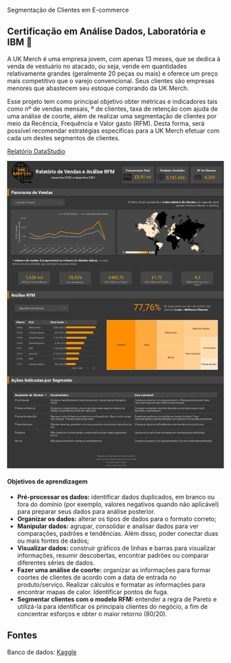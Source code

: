 Segmentação de Clientes em E-commerce

## Certificação em Análise Dados, Laboratória e IBM 🌟

A UK Merch é uma empresa jovem, com apenas 13 meses, que se dedica à venda de vestuário no atacado, ou seja, vende em quantidades relativamente 
grandes (geralmente 20 peças ou mais) e oferece um preço mais competitivo que o varejo convencional. Seus clientes são empresas menores que abastecem 
seu estoque comprando da UK Merch.

Esse projeto tem como principal objetivo obter métricas e indicadores tais como nº de vendas mensais, º de clientes, taxa de retenção com ajuda de 
uma análise de coorte, além de realizar uma segmentação de clientes por meio da Recência, Frequência e Valor gasto (RFM). Desta forma, será possível 
recomendar estratégias específicas para a UK Merch efetuar com cada um destes segmentos de clientes.

[Relatório DataStudio](https://datastudio.google.com/reporting/5ef0b7fd-038f-409e-9bc5-08176e4d8398)

![imagem do relatorio](https://github.com/kabianca/cohort-rfm-ecommerce/blob/main/Screenshot_report.png?raw=true)

#### Objetivos de aprendizagem

- **Pré-processar os dados:** identificar dados duplicados, em branco ou fora do domínio (por exemplo, valores negativos quando não aplicável) para preparar seus dados para análise posterior.
- **Organizar os dados:** alterar os tipos de dados para o formato correto;
- **Manipular dados:** agrupar, consolidar e analisar dados para ver comparações, padrões e tendências. Além disso, poder conectar duas ou mais fontes de dados;
- **Visualizar dados:** construir gráficos de linhas e barras para visualizar informações, resumir descobertas, encontrar padrões ou comparar diferentes séries de dados.
- **Fazer uma análise de coorte:** organizar as informações para formar coortes de clientes de acordo com a data de entrada no produto/serviço. Realizar cálculos e formatar as informações para encontrar mapas de calor. Identificar pontos de fuga.
- **Segmentar clientes com o modelo RFM:** entender a regra de Pareto e utilizá-la para identificar os principais clientes do negócio, a fim de concentrar esforços e obter o maior retorno (80/20).

## Fontes
Banco de dados: [Kaggle](https://www.kaggle.com/datasets/datacertlaboratoria/projeto-3-segmentao-de-clientes-no-ecommerce)

